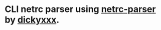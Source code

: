 # CLI netrc parser using [netrc-parser](https://github.com/dickeyxxx/node-netrc-parser/) by [dickyxxx](https://github.com/dickeyxxxa).
